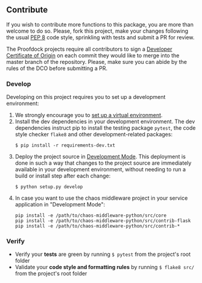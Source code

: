 ## Contribute

If you wish to contribute more functions to this package, you are more than
welcome to do so. Please, fork this project, make your changes following the
usual [PEP 8][pep8] code style, sprinkling with tests and submit a PR for
review.

[pep8]: https://pycodestyle.readthedocs.io/en/latest/

The Proofdock projects require all contributors to sign a
[Developer Certificate of Origin][dco] on each commit they would like to merge
into the master branch of the repository. Please, make sure you can abide by
the rules of the DCO before submitting a PR.

[dco]: https://github.com/probot/dco#how-it-works

### Develop

Developing on this project requires you to set up a development environment:

1. We strongly encourage you to [set up a virtual environment][venv].
2. Install the dev dependencies in your development environment. The dev dependencies instruct pip to install the testing package `pytest`, the code style checker `flake8` and other development-related packages:
   ```console
   $ pip install -r requirements-dev.txt
   ```
3. Deploy the project source in [Development Mode][setuptools_development_mode]. This deployment is done in such a way that changes to the project source are immediately available in your development environment, without needing to run a build or install step after each change:
   ```console
   $ python setup.py develop
   ```
4. In case you want to use the chaos middleware project in your service application in "Development Mode":
   ```
   pip install -e /path/to/chaos-middleware-python/src/core
   pip install -e /path/to/chaos-middleware-python/src/contrib-flask
   pip install -e /path/to/chaos-middleware-python/src/contrib-*
   ```


[venv]: https://docs.python.org/3/library/venv.html
[setuptools_development_mode]: https://setuptools.readthedocs.io/en/latest/setuptools.html#id41


### Verify

* Verify your **tests** are green by running `$ pytest` from the project's root folder
* Validate your **code style and formatting rules** by running `$ flake8 src/` from the project's root folder